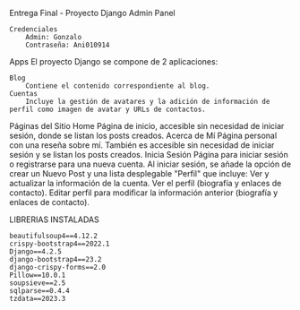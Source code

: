 Entrega Final - Proyecto Django
Admin Panel

	Credenciales
 		Admin: Gonzalo
		Contraseña: Ani010914
Apps
El proyecto Django se compone de 2 aplicaciones:

	Blog
		Contiene el contenido correspondiente al blog.
	Cuentas
 		Incluye la gestión de avatares y la adición de información de perfil como imagen de avatar y URLs de contactos.

	
 Páginas del Sitio
 Home
 Página de inicio, accesible sin necesidad de iniciar sesión, donde se listan los posts creados.
Acerca de Mí
Página personal con una reseña sobre mí. También es accesible sin necesidad de iniciar sesión y se listan los posts creados.
Inicia Sesión
Página para iniciar sesión o registrarse para una nueva cuenta.
	Al iniciar sesión, se añade la opción de crear un Nuevo Post y una lista desplegable "Perfil" que incluye:
				Ver y actualizar la información de la cuenta.
				Ver el perfil (biografía y enlaces de contacto).
				Editar perfil para modificar la información anterior (biografía y enlaces de contacto).

LIBRERIAS INSTALADAS


	beautifulsoup4==4.12.2
	crispy-bootstrap4==2022.1
	Django==4.2.5
	django-bootstrap4==23.2
	django-crispy-forms==2.0
	Pillow==10.0.1
	soupsieve==2.5
	sqlparse==0.4.4
	tzdata==2023.3
 
